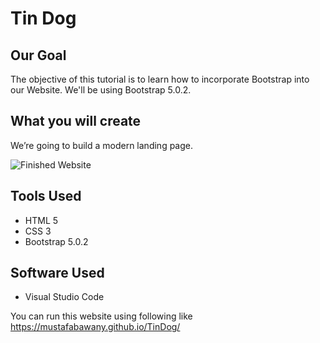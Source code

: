 
# Tin Dog

## Our Goal

The objective of this tutorial is to learn how to incorporate Bootstrap into our Website. We'll be using Bootstrap 5.0.2.


## What you will create

We’re going to build a modern landing page.

![Finished Website](https://media.giphy.com/media/sKPFr4HctsrCVc9xTZ/giphy.gif)


## Tools Used

- HTML 5
- CSS 3
- Bootstrap 5.0.2

## Software Used
- Visual Studio Code

You can run this website using following like https://mustafabawany.github.io/TinDog/
